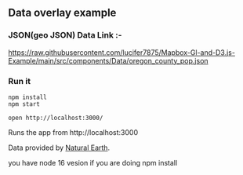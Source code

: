 Data overlay example
---

### JSON(geo JSON) Data Link :- 
https://raw.githubusercontent.com/lucifer7875/Mapbox-Gl-and-D3.js-Example/main/src/components/Data/oregon_county_pop.json

### Run it

    npm install
    npm start

    open http://localhost:3000/

Runs the app from http://localhost:3000

Data provided by [Natural Earth](http://www.naturalearthdata.com/).
    <p>
      you have node 16 vesion if you are doing npm install
    </p>

